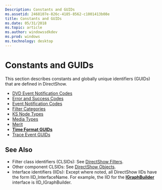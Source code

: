 ```yaml
---
Description: Constants and GUIDs
ms.assetid: 2468107e-826c-4185-8562-c1001413b08e
title: Constants and GUIDs
ms.date: 05/31/2018
ms.topic: article
ms.author: windowssdkdev
ms.prod: windows
ms.technology: desktop
---
```


# Constants and GUIDs

This section describes constants and globally unique identifiers (GUIDs) that are defined in DirectShow.

-   [DVD Event Notification Codes](dvd-notification-codes.md)
-   [Error and Success Codes](error-and-success-codes.md)
-   [Event Notification Codes](event-notification-codes.md)
-   [Filter Categories](filter-categories.md)
-   [KS Node Types](ks-node-types.md)
-   [Media Types](media-types.md)
-   [Merit](merit.md)
-   [**Time Format GUIDs**](time-format-guids.md)
-   [Trace Event GUIDs](trace-guids.md)

## See Also

-   Filter class identifiers (CLSIDs): See [DirectShow Filters](directshow-filters.md).
-   Other component CLSIDs: See [DirectShow Objects](directshow-objects.md).
-   Interface identifiers (IIDs): Except where noted, all DirectShow IIDs have the form IID\_InterfaceName. For example, the IID for the [**IGraphBuilder**](/windows/win32/Strmif/nn-strmif-igraphbuilder?branch=master) interface is IID\_IGraphBuilder.

 

 



